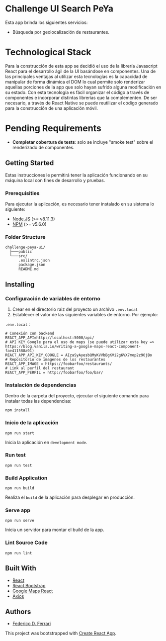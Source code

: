 # Challenge UI Search PeYa

Esta app brinda los siguientes servicios:

* Búsqueda por geolocalización de restaurantes.

# Technological Stack 

Para la construcción de esta app se decidió el uso de la librería Javascript React para el desarrollo ágil de la UI basándose en componentes. Una de las principales ventajas al utilizar esta tecnologías es la capacidad de manipular de forma dinámica el DOM lo cual permite solo renderizar aquellas porciones de la app que solo hayan sufrido alguna modificación en su estado. Con esta tecnología es fácil organizar el código a través de componentes e incorporar distintas librerías que la complementen. De ser necesario, a través de React Native se puede reutilizar el código generado para la construcción de una aplicación móvil.

# Pending Requirements

* **Completar cobertura de tests**: solo se incluye "smoke test" sobre el renderizado de componentes.

## Getting Started
Estas instrucciones le permitirá tener la aplicación funcionando en su máquina local con fines de desarrollo y pruebas.

### Prerequisities
Para ejecutar la aplicación, es necesario tener instalado en su sistema lo siguiente:
- [Node.JS](https://nodejs.org/en/) (>= v8.11.3)
- [NPM](https://www.npmjs.com/get-npm) (>= v5.6.0)

### Folder Structure

```
challenge-peya-ui/
  ├───public
  └───src/
      .eslintrc.json
      package.json
      README.md
```

## Installing
### Configuración de variables de entorno

1. Crear en el directorio raiz del proyecto un archivo `.env.local`
2. Establecer el valor de las siguientes variables de entorno. Por ejemplo:

`.env.local` :

```dosini
# Conexión con backend
REACT_APP_API=http://localhost:5000/api/
# API KEY Google para el uso de maps (se puede utilizar esta key => https://blog.vanila.io/writing-a-google-maps-react-component-fae411588a91)
REACT_APP_API_KEY_GOOGLE = AIzaSyAyesbQMyKVVbBgKVi2g6VX7mop2z96jBo
# Repositorio de imagenes de los restaurantes 
REACT_APP_IMAGE = https://foobarfoo/restaurants/
# Link al perfil del restaurant
REACT_APP_PERFIL = http://foobarfoo/foo/bar/
```

### Instalación de dependencias

Dentro de la carpeta del proyecto, ejecutar el siguiente comando para instalar todas las dependencias:
```
npm install
```

### Inicio de la aplicación

```
npm run start
```

Inicia la aplicación en `development mode`.<br />

### Run test

```
npm run test
```

### Build Application

```
npm run build
```
Realiza el `build` de la aplicación para desplegar en producción. 

### Serve app

```
npm run serve
```
Inicia un servidor para montar el build de la app.

### Lint Source Code

```
npm run lint
```

## Built With

* [React](https://reactjs.org/)
* [React Bootstrap](https://react-bootstrap.github.io/)
* [Google Maps React](https://www.npmjs.com/package/google-maps-react)
* [Axios](https://www.npmjs.com/package/axios)

## Authors

* [Federico D. Ferrari](federico.d.ferrari@gmail.com)

This project was bootstrapped with [Create React App](https://github.com/facebook/create-react-app).

